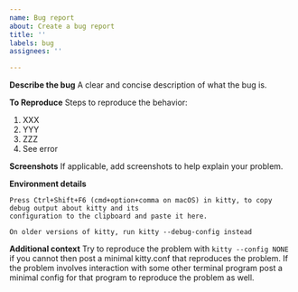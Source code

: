 ```yaml
---
name: Bug report
about: Create a bug report
title: ''
labels: bug
assignees: ''

---
```


**Describe the bug**
A clear and concise description of what the bug is.

**To Reproduce**
Steps to reproduce the behavior:
1. XXX
2. YYY
3. ZZZ
4. See error

**Screenshots**
If applicable, add screenshots to help explain your problem.

**Environment details**
```
Press Ctrl+Shift+F6 (cmd+option+comma on macOS) in kitty, to copy debug output about kitty and its
configuration to the clipboard and paste it here. 

On older versions of kitty, run kitty --debug-config instead
```

**Additional context**
Try to reproduce the problem with `kitty --config NONE` if you cannot then post a minimal kitty.conf that reproduces the problem. If the problem involves interaction with some other terminal program post a minimal config for that program to reproduce the problem as well.
